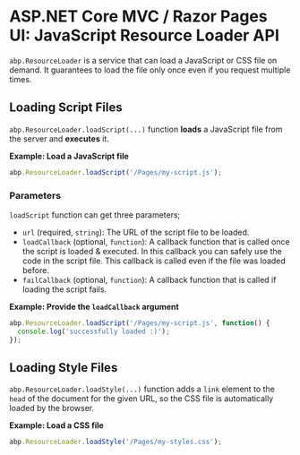 # ASP.NET Core MVC / Razor Pages UI: JavaScript Resource Loader API

`abp.ResourceLoader` is a service that can load a JavaScript or CSS file on demand. It guarantees to load the file only once even if you request multiple times.

## Loading Script Files

`abp.ResourceLoader.loadScript(...)` function **loads** a JavaScript file from the server and **executes** it.

**Example: Load a JavaScript file**

````js
abp.ResourceLoader.loadScript('/Pages/my-script.js');
````

### Parameters

`loadScript` function can get three parameters;

* `url` (required, `string`): The URL of the script file to be loaded.
* `loadCallback` (optional, `function`): A callback function that is called once the script is loaded & executed. In this callback you can safely use the code in the script file. This callback is called even if the file was loaded before.
* `failCallback` (optional, `function`): A callback function that is called if loading the script fails.

**Example: Provide the `loadCallback` argument**

````js
abp.ResourceLoader.loadScript('/Pages/my-script.js', function() {
  console.log('successfully loaded :)');
});
````

## Loading Style Files

`abp.ResourceLoader.loadStyle(...)` function adds a `link` element to the `head` of the document for the given URL, so the CSS file is automatically loaded by the browser.

**Example: Load a CSS file**

````js
abp.ResourceLoader.loadStyle('/Pages/my-styles.css');
````

